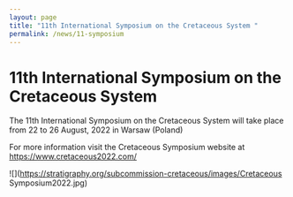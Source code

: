 ```yaml
---
layout: page
title: "11th International Symposium on the Cretaceous System "
permalink: /news/11-symposium
---
```

# 11th International Symposium on the Cretaceous System

The 11th International Symposium on the Cretaceous System will take place from 22 to 26 August, 2022 in Warsaw (Poland)

For more information visit the Cretaceous Symposium website at <https://www.cretaceous2022.com/>


![](https://stratigraphy.org/subcommission-cretaceous/images/Cretaceous Symposium2022.jpg)
